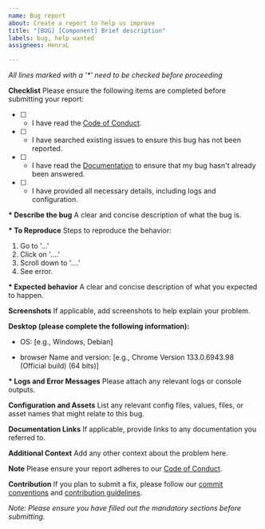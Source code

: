 ```yaml
---
name: Bug report
about: Create a report to help us improve
title: "[BUG] [Component] Brief description"
labels: bug, help wanted
assignees: HenraL

---
```


_All lines marked with a '*' need to be checked before proceeding_

**Checklist**
Please ensure the following items are completed before submitting your report:

- [ ] * I have read the [Code of Conduct](https://github.com/Asperboard/daltonism-filter/blob/main/CODE_OF_CONDUCT.md).
- [ ] * I have searched existing issues to ensure this bug has not been reported.
- [ ] * I have read the [Documentation](https://github.com/Asperboard/daltonism-filter/blob/main/README.md) to ensure that my bug hasn't already been answered.
- [ ] * I have provided all necessary details, including logs and configuration.

**\* Describe the bug**
A clear and concise description of what the bug is.

**\* To Reproduce**
Steps to reproduce the behavior:

1. Go to '...'
2. Click on '....'
3. Scroll down to '....'
4. See error.

**\* Expected behavior**
A clear and concise description of what you expected to happen.

**Screenshots**
If applicable, add screenshots to help explain your problem.

**Desktop (please complete the following information):**

- OS: [e.g., Windows, Debian]

- browser Name and version: [e.g., Chrome Version 133.0.6943.98 (Official build) (64 bits)]

**\* Logs and Error Messages**
Please attach any relevant logs or console outputs.

**Configuration and Assets**
List any relevant config files, values, files, or asset names that might relate to this bug.

**Documentation Links**
If applicable, provide links to any documentation you referred to.

**Additional Context**
Add any other context about the problem here.

**Note**
Please ensure your report adheres to our [Code of Conduct](https://github.com/Asperboard/daltonism-filter/blob/main/CODE_OF_CONDUCT.md).

**Contribution**
If you plan to submit a fix, please follow our [commit conventions](https://github.com/Asperboard/daltonism-filter/blob/main/COMMIT_CONVENTION.md) and [contribution guidelines](https://github.com/Asperboard/daltonism-filter/blob/main/CONTRIBUTING.md).

_Note: Please ensure you have filled out the mandatory sections before submitting._
